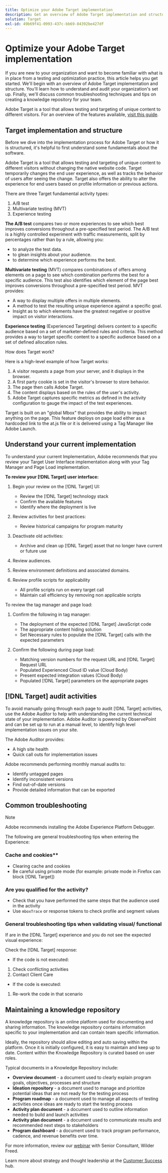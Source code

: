```yaml
---
title: Optimize your Adobe Target implementation
description: Get an overview of Adobe Target implementation and structure. Learn how to understand and audit your organization's set up. Learn the common troubleshooting techniques and tips on creating a knowledge repository for your team.
solution: Target
exl-id: 49b69f41-0993-437c-bb69-84392be427df
---
```

# Optimize your Adobe Target implementation

If you are new to your organization and want to become familiar with what is in place from a testing and optimization practice, this article helps you get started. We'll begin with an overview of Adobe Target implementation and structure. You'll learn how to understand and audit your organization's set up. Finally, we'll discuss common troubleshooting techniques and tips on creating a knowledge repository for your team.

Adobe Target is a tool that allows testing and targeting of unique content to different visitors. For an overview of the features available, [visit this guide](https://experienceleague.adobe.com/docs/target/using/introduction/intro.html?lang=en).

## Target implementation and structure

Before we dive into the implementation process for Adobe Target or how it is structured, it's helpful to first understand some fundamentals about the software.

Adobe Target is a tool that allows testing and targeting of unique content to different visitors without changing the native website code. Target temporarily changes the end user experience, as well as tracks the behavior of users after seeing the change. Target also offers the ability to alter the experience for end users based on profile information or previous actions.

There are three Target fundamental activity types:

1. A/B test
2. Multivariate testing (MVT)
3. Experience testing

**The A/B test** compares two or more experiences to see which best improves conversions throughout a pre-specified test period. The A/B test is a highly controlled experiment with traffic measurements, split by percentages rather than by a rule, allowing you:

* to analyze the test data.
* to glean insights about your audience.
* to determine which experience performs the best.

**Multivariate testing** (MVT) compares combinations of offers among elements on a page to see which combination performs the best for a specific audience. This test also identifies which element of the page best improves conversions throughout a pre-specified test period. MVT provides:

* A way to display multiple offers in multiple elements.
* A method to test the resulting unique experience against a specific goal.
* Insight as to which elements have the greatest negative or positive impact on visitor interactions.

**Experience testing** (Experienced Targeting) delivers content to a specific audience based on a set of marketer-defined rules and criteria. This method provides a way to target specific content to a specific audience based on a set of defined allocation rules.

How does Target work?

Here is a high-level example of how Target works:

1. A visitor requests a page from your server, and it displays in the browser.
1. A first party cookie is set in the visitor's browser to store behavior.
1. The page then calls Adobe Target.
1. The content displays based on the rules of the user's activity.
1. Adobe Target captures specific metrics as defined in the activity configuration to gauge the impact of the test experiences.

Target is built on an &quot;global Mbox&quot; that provides the ability to impact anything on the page. This feature deploys on page load either as a hardcoded link to the at.js file or it is delivered using a Tag Manager like Adobe Launch.

## Understand your current implementation

To understand your current Implementation, Adobe recommends that you review your Target User Interface implementation along with your Tag Manager and Page Load implementation.

**To review your [!DNL Target] user interface:**

1. Begin your review on the [!DNL Target] UI:

   * Review the [!DNL Target] technology stack
   * Confirm the available features
   * Identify where the deployment is live

1. Review activities for best practices:

   * Review historical campaigns for program maturity

1. Deactivate old activities:
  
   * Archive and clean up [!DNL Target] asset that no longer have current or future use

1. Review audiences.

1. Review environment definitions and associated domains.

1. Review profile scripts for applicability

   * All profile scripts run on every target call
   * Maintain call efficiency by removing non applicable scripts

To review the tag manager and page load:

1. Confirm the following in tag manager:
  
   * The deployment of the expected [!DNL Target] JavaScript code
   * The appropriate content hiding solution
   * Set Necessary rules to populate the [!DNL Target] calls with the expected parameters

1. Confirm the following during page load:
  
   * Matching version numbers for the request URL and [!DNL Target] Request URL
   * Populated Experienced Cloud ID value (Cloud Body)
   * Present expected integration values (Cloud Body)
   * Populated [!DNL Target] parameters on the appropriate pages

## [!DNL Target] audit activities

To avoid manually going through each page to audit [!DNL Target] activities, use the Adobe Auditor to help with understanding the current technical state of your implementation. Adobe Auditor is powered by ObservePoint and can be set up to run at a manual level, to identify high level implementation issues on your site.

The Adobe Auditor provides:

* A high site health
* Quick call outs for implementation issues

Adobe recommends performing monthly manual audits to:

* Identify untagged pages
* Identify inconsistent versions
* Find out-of-date versions
* Provide detailed information that can be exported

## Common troubleshooting

>[!NOTE]
>
>Adobe recommends installing the Adobe Experience Platform Debugger.

The following are general troubleshooting tips when entering the Experience:

### Cache and cookies**

* Clearing cache and cookies
* Be careful using private mode (for example: private mode in Firefox can block [!DNL Target])

### Are you qualified for the activity?

* Check that you have performed the same steps that the audience used in the activity
* Use `mboxTrace` or response tokens to check profile and segment values

### General troubleshooting tips when validating visual/ functional

If are in the [!DNL Target] experience and you do not see the expected visual experience:

Check the [!DNL Target] response:

* If the code is not executed:

1. Check conflicting activities
1. Contact Client Care

* If the code is executed:

1. Re-work the code in that scenario

## Maintaining a knowledge repository

A knowledge repository is an online platform used for documenting and sharing information. The knowledge repository contains information specific to your implementation and can contain team specific information.

Ideally, the repository should allow editing and auto saving within the platform. Once it is initially configured, it is easy to maintain and keep up to date. Content within the Knowledge Repository is curated based on user roles.

Typical documents in a Knowledge Repository include:

* **Overview document** - a document used to clearly explain program goals, objectives, processes and structure
* **Ideation repository** - a document used to manage and prioritize potential ideas that are not ready for the testing process
* **Program roadmap** - a document used to manage all aspects of testing activities once ideas are ready to start the testing process
* **Activity plan document** - a document used to outline information needed to build and launch activities
* **Activity plan document** - a document used to communicate results and recommended next steps to stakeholders
* **Program dashboard** - a document used to track program performance, cadence, and revenue benefits over time.

For more information, review our [webinar](https://adobecustomersuccess.adobeconnect.com/p4p7xlp7dh42mp4/) with Senior Consultant, Wilder Freed.

Learn more about strategy and thought leadership at the [Customer Success](https://experienceleague.adobe.com/docs/customer-success/customer-success/overview.html) hub.
